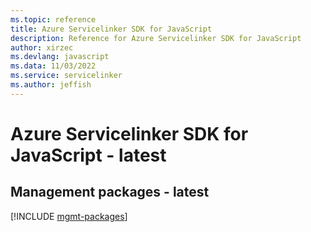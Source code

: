 ```yaml
---
ms.topic: reference
title: Azure Servicelinker SDK for JavaScript
description: Reference for Azure Servicelinker SDK for JavaScript
author: xirzec
ms.devlang: javascript
ms.data: 11/03/2022
ms.service: servicelinker
ms.author: jeffish
---
```

# Azure Servicelinker SDK for JavaScript - latest

## Management packages - latest
[!INCLUDE [mgmt-packages](servicelinker-mgmt-index.md)]